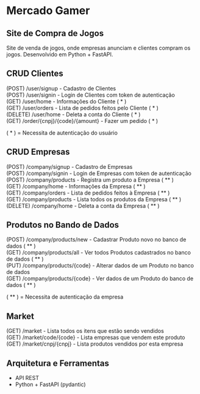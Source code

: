 # Mercado Gamer
## Site de Compra de Jogos

Site de venda de jogos, onde empresas anunciam e clientes compram os jogos. Desenvolvido em Python + FastAPI.

## **CRUD Clientes**
(POST) /user/signup - Cadastro de Clientes  
(POST) /user/signin - Login de Clientes com token de autenticação  
(GET) /user/home - Informações do Cliente ( \* )  
(GET) /user/orders - Lista de pedidos feitos pelo Cliente ( \* )  
(DELETE) /user/home - Deleta a conta do Cliente ( \* )  
(GET) /order/{cnpj}/{code}/{amount} - Fazer um pedido ( \* )  

( \* ) = Necessita de autenticação do usuário
  

## **CRUD Empresas**
(POST) /company/signup - Cadastro de Empresas   
(POST) /company/signin - Login de Empresas com token de autenticação  
(POST) /company/products - Registra um produto a Empresa ( \*\* )  
(GET) /company/home - Informações da Empresa ( \*\* )  
(GET) /company/orders - Lista de pedidos feitos à Empresa ( \*\* )  
(GET) /company/products - Lista todos os produtos da Empresa ( \*\* )  
(DELETE) /company/home - Deleta a conta da Empresa ( \*\* )  

## **Produtos no Bando de Dados**
(POST) /company/products/new - Cadastrar Produto novo no banco de dados ( \*\* )  
(GET) /company/products/all - Ver todos Produtos cadastrados no banco de dados ( \*\* )  
(PUT) /company/products/{code} - Alterar dados de um Produto no banco de dados  
(GET) /company/products/{code} - Ver dados de um Produto do banco de dados ( \*\* )  

( \*\* ) = Necessita de autenticação da empresa

## **Market**
(GET) /market - Lista todos os itens que estão sendo vendidos  
(GET) /market/code/{code} - Lista empresas que vendem este produto  
(GET) /market/cnpj/{cnpj} - Lista produtos vendidos por esta empresa  

## Arquitetura e Ferramentas
- API REST
- Python + FastAPI (pydantic)

